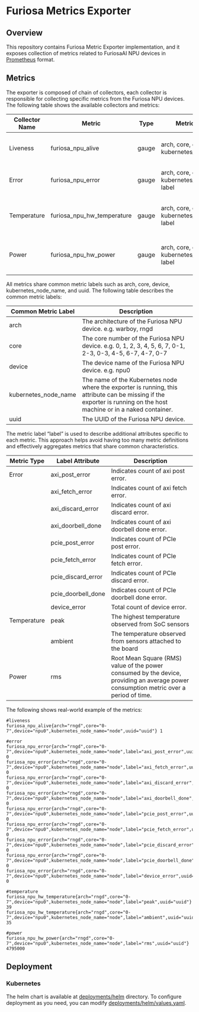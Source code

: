 # Furiosa Metrics Exporter 

## Overview
This repository contains Furiosa Metric Exporter implementation, and it exposes collection of metrics related to FuriosaAI NPU devices in [Prometheus](https://prometheus.io/) format.

## Metrics
The exporter is composed of chain of collectors, each collector is responsible for collecting specific metrics from the Furiosa NPU devices.
The following table shows the available collectors and metrics:

| Collector Name | Metric                     | Type  | Metric Labels                                         | Description                                      |
|----------------|----------------------------|-------|-------------------------------------------------------|--------------------------------------------------|
| Liveness       | furiosa_npu_alive          | gauge | arch, core, device, uuid, kubernetes_node_name        | The liveness of the Furiosa NPU device.          |
| Error          | furiosa_npu_error          | gauge | arch, core, device, uuid, kubernetes_node_name, label | The error count of the Furiosa NPU device.       |
| Temperature    | furiosa_npu_hw_temperature | gauge | arch, core, device, uuid, kubernetes_node_name, label | The temperature of the Furiosa NPU device.       |
| Power          | furiosa_npu_hw_power       | gauge | arch, core, device, uuid, kubernetes_node_name, label | The power consumption of the Furiosa NPU device. |

All metrics share common metric labels such as arch, core, device, kubernetes_node_name, and uuid.
The following table describes the common metric labels:

| Common Metric Label  | Description                                                                                                                                                          |
|----------------------|----------------------------------------------------------------------------------------------------------------------------------------------------------------------|
| arch                 | The architecture of the Furiosa NPU device. e.g. warboy, rngd                                                                                                        |
| core                 | The core number of the Furiosa NPU device. e.g. 0, 1, 2, 3, 4, 5, 6, 7, 0-1, 2-3, 0-3, 4-5, 6-7, 4-7, 0-7                                                            |
| device               | The device name of the Furiosa NPU device. e.g. npu0                                                                                                                 |
| kubernetes_node_name | The name of the Kubernetes node where the exporter is running, this attribute can be missing if the exporter is running on the host machine or in a naked container. |
| uuid                 | The UUID of the Furiosa NPU device.                                                                                                                                  |

The metric label “label” is used to describe additional attributes specific to each metric.
This approach helps avoid having too many metric definitions and effectively aggregates metrics that share common characteristics.

| Metric Type | Label Attribute    | Description                                                                                                                            |
|-------------|--------------------|----------------------------------------------------------------------------------------------------------------------------------------|
| Error       | axi_post_error     | Indicates count of axi post error.                                                                                                     |
|             | axi_fetch_error    | Indicates count of axi fetch error.                                                                                                    |
|             | axi_discard_error  | Indicates count of axi discard error.                                                                                                  |
|             | axi_doorbell_done  | Indicates count of axi doorbell done error.                                                                                            |
|             | pcie_post_error    | Indicates count of PCIe post error.                                                                                                    |
|             | pcie_fetch_error   | Indicates count of PCIe fetch error.                                                                                                   |
|             | pcie_discard_error | Indicates count of PCIe discard error.                                                                                                 |
|             | pcie_doorbell_done | Indicates count of PCIe doorbell done error.                                                                                           |
|             | device_error       | Total count of device error.                                                                                                           |
| Temperature | peak               | The highest temperature observed from SoC sensors                                                                                      |
|             | ambient            | The temperature observed from sensors attached to the board                                                                            |
| Power       | rms                | Root Mean Square (RMS) value of the power consumed by the device, providing an average power consumption metric over a period of time. |



The following shows real-world example of the metrics:
```shell
#liveness
furiosa_npu_alive{arch="rngd",core="0-7",device="npu0",kubernetes_node_name="node",uuid="uuid"} 1

#error
furiosa_npu_error{arch="rngd",core="0-7",device="npu0",kubernetes_node_name="node",label="axi_post_error",uuid="uuid"} 0
furiosa_npu_error{arch="rngd",core="0-7",device="npu0",kubernetes_node_name="node",label="axi_fetch_error",uuid="uuid"} 0
furiosa_npu_error{arch="rngd",core="0-7",device="npu0",kubernetes_node_name="node",label="axi_discard_error",uuid="uuid"} 0
furiosa_npu_error{arch="rngd",core="0-7",device="npu0",kubernetes_node_name="node",label="axi_doorbell_done",uuid="uuid"} 0
furiosa_npu_error{arch="rngd",core="0-7",device="npu0",kubernetes_node_name="node",label="pcie_post_error",uuid="uuid"} 0
furiosa_npu_error{arch="rngd",core="0-7",device="npu0",kubernetes_node_name="node",label="pcie_fetch_error",uuid="uuid"} 0
furiosa_npu_error{arch="rngd",core="0-7",device="npu0",kubernetes_node_name="node",label="pcie_discard_error",uuid="uuid"} 0
furiosa_npu_error{arch="rngd",core="0-7",device="npu0",kubernetes_node_name="node",label="pcie_doorbell_done",uuid="uuid"} 0
furiosa_npu_error{arch="rngd",core="0-7",device="npu0",kubernetes_node_name="node",label="device_error",uuid="uuid"} 0

#temperature
furiosa_npu_hw_temperature{arch="rngd",core="0-7",device="npu0",kubernetes_node_name="node",label="peak",uuid="uuid"} 39
furiosa_npu_hw_temperature{arch="rngd",core="0-7",device="npu0",kubernetes_node_name="node",label="ambient",uuid="uuid"} 35

#power
furiosa_npu_hw_power{arch="rngd",core="0-7",device="npu0",kubernetes_node_name="node",label="rms",uuid="uuid"} 4795000
```

## Deployment

<!-- add baremetal support here -->

### Kubernetes
The helm chart is available at [deployments/helm](deployments/helm) directory. To configure deployment as you need, you can modify [deployments/helm/values.yaml](deployments/helm/values.yaml).
<!-- add prometheus annotation info here -->
<!-- add grafana dashboard import here -->
